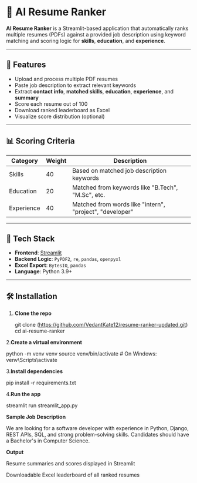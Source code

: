 # 📄 AI Resume Ranker

**AI Resume Ranker** is a Streamlit-based application that automatically ranks multiple resumes (PDFs) against a provided job description using keyword matching and scoring logic for **skills**, **education**, and **experience**.

---

## 🚀 Features

- Upload and process multiple PDF resumes
-  Paste job description to extract relevant keywords
-  Extract **contact info**, **matched skills**, **education**, **experience**, and **summary**
-  Score each resume out of 100
-  Download ranked leaderboard as Excel
-  Visualize score distribution (optional)

---

## 📊 Scoring Criteria

| Category       | Weight | Description |
|----------------|--------|-------------|
| Skills         | 40     | Based on matched job description keywords |
| Education      | 20     | Matched from keywords like "B.Tech", "M.Sc", etc. |
| Experience     | 40     | Matched from words like "intern", "project", "developer" |

---

## 🧠 Tech Stack

- **Frontend**: [Streamlit](http://localhost:8506/)
- **Backend Logic**: `PyPDF2`, `re`, `pandas`, `openpyxl`
- **Excel Export**: `BytesIO`, `pandas`
- **Language**: Python 3.9+

---

## 🛠 Installation

1. **Clone the repo**
   
   git clone (https://github.com/VedantKate12/resume-ranker-updated.git)
   cd ai-resume-ranker
   
 2.**Create a virtual environment**

python -m venv venv
source venv/bin/activate  # On Windows: venv\Scripts\activate

3.**Install dependencies**

pip install -r requirements.txt

4.**Run the app**


streamlit run streamlit_app.py

**Sample Job Description**

We are looking for a software developer with experience in Python, Django, REST APIs,
SQL, and strong problem-solving skills. Candidates should have a Bachelor's in Computer Science.

 **Output**
 
Resume summaries and scores displayed in Streamlit

Downloadable Excel leaderboard of all ranked resumes
